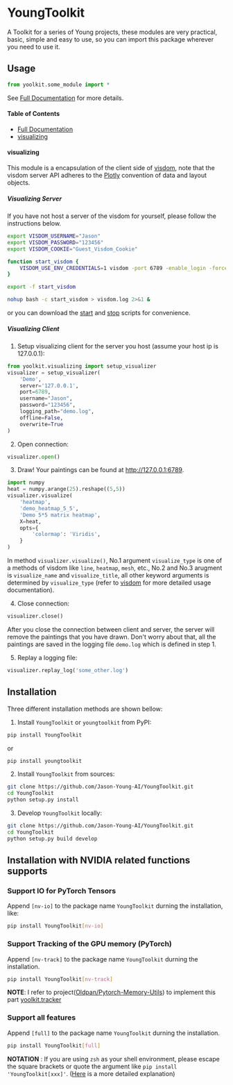 # YoungToolkit
A Toolkit for a series of Young projects, these modules are very practical, basic, simple and easy to use, so you can import this package wherever you need to use it.

## Usage

``` python
from yoolkit.some_module import *
```

See [Full Documentation](https://jason-young.me/YoungToolkit/) for more details.

#### Table of Contents

* [Full Documentation](https://jason-young.me/YoungToolkit/)
* [visualizing](#visualizing)

#### visualizing
This module is a encapsulation of the client side of [visdom](https://github.com/facebookresearch/visdom), note that the visdom server API adheres to the [Plotly](https://plot.ly) convention of data and layout objects.

##### Visualizing Server

If you have not host a server of the visdom for yourself, please follow the instructions below.
```bash
export VISDOM_USERNAME="Jason"
export VISDOM_PASSWORD="123456"
export VISDOM_COOKIE="Guest_Visdom_Cookie"

function start_visdom {
    VISDOM_USE_ENV_CREDENTIALS=1 visdom -port 6789 -enable_login -force_new_cookie;
}

export -f start_visdom

nohup bash -c start_visdom > visdom.log 2>&1 &
```
or you can download the [start](https://github.com/Jason-Young-AI/YoungToolkit/blob/main/scripts/startv.sh) and [stop](https://github.com/Jason-Young-AI/YoungToolkit/blob/main/scripts/stopv.sh) scripts for convenience.

##### Visualizing Client

1. Setup visualizing client for the server you host (assume your host ip is 127.0.0.1):
```python
from yoolkit.visualizing import setup_visualizer
visualizer = setup_visualizer(
    'Demo',
    server='127.0.0.1',
    port=6789,
    username="Jason",
    password="123456",
    logging_path="demo.log",
    offline=False,
    overwrite=True
)
```

2. Open connection:
```python
visualizer.open()
```

3. Draw! Your paintings can be found at http://127.0.0.1:6789.
```python
import numpy
heat = numpy.arange(25).reshape((5,5))
visualizer.visualize(
    'heatmap',
    'demo_heatmap_5_5',
    'Demo 5*5 matrix heatmap',
    X=heat,
    opts={
        'colormap': 'Viridis',
    }
)
```
In method `visualizer.visualize()`, No.1 argument `visualize_type` is one of a methods of visdom like `line`, `heatmap`, `mesh`, etc., No.2 and No.3 arugment is `visualize_name` and `visualize_title`, all other keyword arguments is determined by `visualize_type` (refer to [visdom](https://github.com/facebookresearch/visdom) for more detailed usage documentation).

4. Close connection:
```python
visualizer.close()
```
After you close the connection between client and server, the server will remove the paintings that you have drawn.
Don't worry about that, all the paintings are saved in the logging file `demo.log` which is defined in step 1.

5. Replay a logging file:
```python
visualizer.replay_log('some_other.log')
```

## Installation
Three different installation methods are shown bellow:

1. Install `YoungToolkit` or `youngtoolkit` from PyPI:
``` bash
pip install YoungToolkit
```
or
``` bash
pip install youngtoolkit
```

2. Install `YoungToolkit` from sources:
```bash
git clone https://github.com/Jason-Young-AI/YoungToolkit.git
cd YoungToolkit
python setup.py install
```

3. Develop `YoungToolkit` locally:
```bash
git clone https://github.com/Jason-Young-AI/YoungToolkit.git
cd YoungToolkit
python setup.py build develop
```

## Installation with NVIDIA related functions supports

### Support IO for PyTorch Tensors

Append `[nv-io]` to the package name `YoungToolkit` durning the installation, like:
``` bash
pip install YoungToolkit[nv-io]
```

### Support Tracking of the GPU memory (PyTorch)

Append `[nv-track]` to the package name `YoungToolkit` durning the installation.
``` bash
pip install YoungToolkit[nv-track]
```
**NOTE**: I refer to project([Oldpan/Pytorch-Memory-Utils](https://github.com/Oldpan/Pytorch-Memory-Utils)) to implement this part [yoolkit.tracker](https://github.com/Jason-Young-AI/YoungToolkit/blob/main/yoolkit/tracker.py) 

### Support all features

Append `[full]` to the package name `YoungToolkit` durning the installation.
``` bash
pip install YoungToolkit[full]
```

**NOTATION** : If you are using `zsh` as your shell environment, please escape the square brackets or quote the argument like `pip install 'YoungToolkit[xxx]'`. ([Here](https://stackoverflow.com/a/30539963/5996506) is a more detailed explanation)

